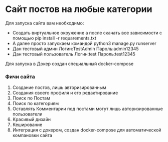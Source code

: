 <h1>Сайт постов на любые категории</h1>

<p>Для запуска сайта вам необходимо:</p>
<ul>
    <li>Создать виртуальное окружение а после скачать все зависимости с помощью pip install -r requarements.txt</li>
    <li>А далее просто запускаем командой python3 manage.py runserver</li>
    <li>Дан тестовый админ Логин:TestAdmin Пароль:admin12345</li>
    <li>Дан тестовый пользователь Логин:test Пароль:test12345</li>

</ul>

<p>Для запуска в Докер создан специальный docker-compose</p>

<h3>Фичи сайта</h3>
<ol>
    <li>Создание постов, лишь авторизированным</li>
    <li>Cоздания своего профиля и его редактирование</li>
    <li>Поиск по Постам</li>
    <li>Поиск по категориям</li>
    <li>Оставлять Комментарии под постами могут лишь авторизированные пользователи</li>
    <li>Красивый дизайн</li>
    <li>Кеширование</li>
    <li>Интеграция с докером, создан docker-compose для автоматической компановки сайта</li>
</ol>
